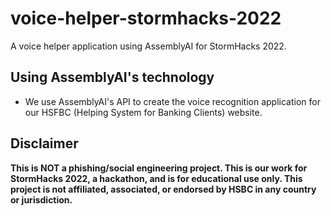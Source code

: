 # voice-helper-stormhacks-2022
A voice helper application using AssemblyAI for StormHacks 2022.

## Using AssemblyAI's technology
- We use AssemblyAI's API to create the voice recognition application for our HSFBC (Helping System for Banking Clients) website.

## Disclaimer
**This is NOT a phishing/social engineering project. This is our work for StormHacks 2022, a hackathon, and is for educational use only.
This project is not affiliated, associated, or endorsed by HSBC in any country or jurisdiction.**
